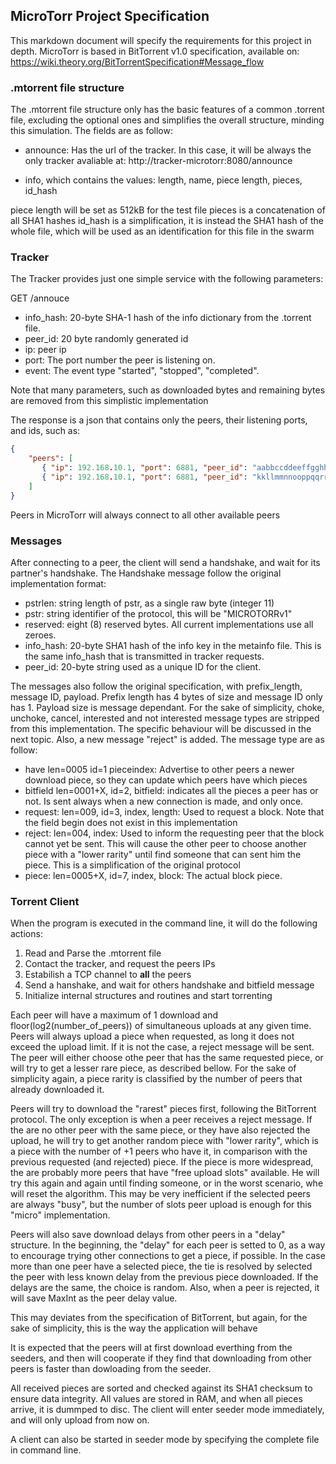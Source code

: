 ## MicroTorr Project Specification

This markdown document will specify the requirements for this project in depth.
MicroTorr is based in BitTorrent v1.0 specification, available on:
https://wiki.theory.org/BitTorrentSpecification#Message_flow


### .mtorrent file structure

The .mtorrent file structure only has the basic features of a common .torrent file, excluding the optional ones and simplifies the overall structure, minding this simulation. The fields are as follow:

* announce: Has the url of the tracker. In this case, it will be always the only tracker avaliable at: http://tracker-microtorr:8080/announce

* info, which contains the values: length, name, piece length, pieces, id_hash

piece length will be set as 512kB for the test file
pieces is a concatenation of all SHA1 hashes 
id_hash is a simplification, it is instead the SHA1 hash of the whole file, which will be used as an identification for this file in the swarm

### Tracker

The Tracker provides just one simple service with the following parameters:

GET /annouce
* info_hash: 20-byte SHA-1 hash of the info dictionary from the .torrent file.
* peer_id: 20 byte randomly generated id
* ip: peer ip
* port: The port number the peer is listening on.
* event: The event type "started", "stopped", "completed".

Note that many parameters, such as downloaded bytes and remaining bytes are removed from this simplistic implementation

The response is a json that contains only the peers, their listening ports, and ids, such as:
```json
{
    "peers": [
       { "ip": 192.168.10.1, "port": 6881, "peer_id": "aabbccddeeffgghhiijj"},
       { "ip": 192.168.10.1, "port": 6881, "peer_id": "kkllmmnnooppqqrrsstt"},
    ]
} 
```

Peers in MicroTorr will always connect to all other available peers

### Messages

After connecting to a peer, the client will send a handshake, and wait for its partner's handshake. The Handshake message follow the original implementation format:
* pstrlen: string length of pstr, as a single raw byte (integer 11)
* pstr: string identifier of the protocol, this will be "MICROTORRv1"
* reserved: eight (8) reserved bytes. All current implementations use all zeroes.
* info_hash: 20-byte SHA1 hash of the info key in the metainfo file. This is the same info_hash that is transmitted in tracker requests.
* peer_id: 20-byte string used as a unique ID for the client.

The messages also follow the original specification, with prefix_length, message ID, payload. Prefix length has 4 bytes of size and message ID only has 1. Payload size is message dependant. For the sake of simplicity, choke, unchoke, cancel, interested and not interested message types are stripped from this implementation. The specific behaviour will be discussed in the next topic. Also, a new message "reject" is added. The message type are as follow:

* have len=0005 id=1 pieceindex: Advertise to other peers a newer download piece, so they can update which peers have which pieces
* bitfield len=0001+X, id=2, bitfield: indicates all the pieces a peer has or not. Is sent always when a new connection is made, and only once.
* request: len=009, id=3, index, length: Used to request a block. Note that the field begin does not exist in this implementation
* reject: len=004, index: Used to inform the requesting peer that the block cannot yet be sent. This will cause the other peer to choose another piece with a "lower rarity" until find someone that can sent him the piece. This is a simplification of the original protocol
* piece: len=0005+X, id=7, index, block: The actual block piece.

### Torrent Client

When the program is executed in the command line, it will do the following actions:
1. Read and Parse the .mtorrent file
2. Contact the tracker, and request the peers IPs
3. Estabilish a TCP channel to **all** the peers
4. Send a hanshake, and wait for others handshake and bitfield message
5. Initialize internal structures and routines and start torrenting

Each peer will have a maximum of 1 download and floor(log2(number_of_peers)) of simultaneous uploads at any given time. Peers will always upload a piece when requested, as long it does not exceed the upload limit. If it is not the case, a reject message will be sent. The peer will either choose othe peer that has the same requested piece, or will try to get a lesser rare piece, as described bellow. For the sake of simplicity again, a piece rarity is classified by the number of peers that already downloaded it.

Peers will try to download the "rarest" pieces first, following the BitTorrent protocol. The only exception is when a peer receives a reject message. If the are no other peer with the same piece, or they have also rejected the upload, he will try to get another random piece with "lower rarity", which is a piece with the number of +1 peers who have it, in comparison with the previous requested (and rejected) piece. If the piece is more widespread, the are probably more peers that have "free upload slots" available. He will try this again and again until finding someone, or in the worst scenario, whe will reset the algorithm. This may be very inefficient if the selected peers are always "busy", but the number of slots peer upload is enough for this "micro" implementation.

Peers will also save download delays from other peers in a "delay" structure. In the beginning, the "delay" for each peer is setted to 0, as a way to encourage trying other connections to get a piece, if possible.
In the case more than one peer have a selected piece, the tie is resolved by selected the peer with less known delay from the previous piece downloaded. If the delays are the same, the choice is random. Also, when a peer is rejected, it will save MaxInt as the peer delay value.

This may deviates from the specification of BitTorrent, but again, for the sake of simplicity, this is the way the application will behave

It is expected that the peers will at first download everthing from the seeders, and then will cooperate if they find that downloading from other peers is faster than dowloading from the seeder. 

All received pieces are sorted and checked against its SHA1 checksum to ensure data integrity. All values are stored in RAM, and when all pieces arrive, it is dummped to disc. The client will enter seeder mode immediately, and will only upload from now on.

A client can also be started in seeder mode by specifying the complete file in command line.

